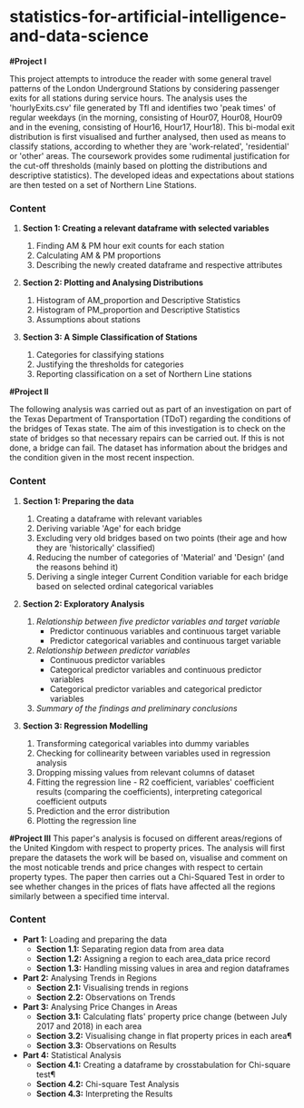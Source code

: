 # statistics-for-artificial-intelligence-and-data-science

**#Project I**

This project attempts to introduce the reader with some general travel patterns of the London Underground Stations 
by considering passenger exits for all stations during service hours. The analysis uses the 'hourlyExits.csv' file
generated by Tfl and identifies two 'peak times' of regular weekdays (in the morning, consisting of Hour07, Hour08, Hour09 and in the evening, consisting of Hour16, Hour17, Hour18). This bi-modal exit distribution is first visualised and further analysed, then used as means to classify stations, according to whether they are 'work-related', 'residential' or 'other' areas. The coursework provides some rudimental justification for the cut-off thresholds (mainly based on plotting the distributions and descriptive statistics). The developed ideas and expectations about stations are then tested on a set of Northern Line Stations.

### Content

 1. **Section 1: Creating a relevant dataframe with selected variables**
      1. Finding AM & PM hour exit counts for each station
      1. Calculating AM & PM proportions
      1. Describing the newly created dataframe and respective attributes
      
 2. **Section 2: Plotting and Analysing Distributions**
      1. Histogram of AM_proportion and Descriptive Statistics
      1. Histogram of PM_proportion and Descriptive Statistics
      1. Assumptions about stations
      
 3. **Section 3: A Simple Classification of Stations**
      1. Categories for classifying stations 
      1. Justifying the thresholds for categories
      1. Reporting classification on a set of Northern Line stations



**#Project II**

The following analysis was carried out as part of an investigation on part of the Texas Department of Transportation (TDoT) regarding the conditions of the bridges of Texas state. The aim of this investigation is to check on the state of bridges so that necessary repairs can be carried out. If this is not done, a bridge can fail. The dataset has information about the bridges and the condition given in the most recent inspection.

### Content

 1. **Section 1: Preparing the data**
      1. Creating a dataframe with relevant variables
      1. Deriving variable 'Age' for each bridge
      1. Excluding very old bridges based on two points (their age and how they are 'historically' classified)
      1. Reducing the number of categories of 'Material' and 'Design' (and the reasons behind it)
      1. Deriving a single integer Current Condition variable for each bridge based on selected ordinal categorical variables
      
 2. **Section 2: Exploratory Analysis**
      1. _Relationship between five predictor variables and target variable_
          * Predictor continuous variables and continuous target variable
          * Predictor categorical variables and continuous target variable
      1. _Relationship between predictor variables_
          * Continuous predictor variables
          * Categorical predictor variables and continuous predictor variables
          * Categorical predictor variables and categorical predictor variables
      1. _Summary of the findings and preliminary conclusions_
      
 3. **Section 3: Regression Modelling**
      1. Transforming categorical variables into dummy variables
      1. Checking for collinearity between variables used in regression analysis
      1. Dropping missing values from relevant columns of dataset
      1. Fitting the regression line - R2 coefficient, variables' coefficient results (comparing the coefficients), interpreting categorical coefficient outputs
      1. Prediction and the error distribution
      1. Plotting the regression line



**#Project III**
This paper's analysis is focused on different areas/regions of the United Kingdom with respect to property prices. The analysis will first prepare the datasets the work will be based on, visualise and comment on the most noticable trends and price changes with respect to certain property types. The paper then carries out a Chi-Squared Test in order to see whether changes in the prices of flats have affected all the regions similarly between a specified time interval. 

### **Content**
* **Part 1:** Loading and preparing the data
    * **Section 1.1:** Separating region data from area data
    * **Section 1.2:** Assigning a region to each area_data price record
    * **Section 1.3:** Handling missing values in area and region dataframes
* **Part 2:** Analysing Trends in Regions
    * **Section 2.1:** Visualising trends in regions
    * **Section 2.2:** Observations on Trends
* **Part 3:** Analysing Price Changes in Areas
    * **Section 3.1:** Calculating flats' property price change (between July 2017 and 2018) in each area
    * **Section 3.2:** Visualising change in flat property prices in each area¶
    * **Section 3.3:** Observations on Results  
* **Part 4:** Statistical Analysis
    * **Section 4.1:** Creating a dataframe by crosstabulation for Chi-square test¶
    * **Section 4.2:** Chi-square Test Analysis
    * **Section 4.3:** Interpreting the Results
